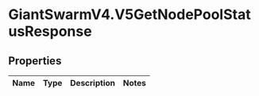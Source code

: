 # GiantSwarmV4.V5GetNodePoolStatusResponse

## Properties
Name | Type | Description | Notes
------------ | ------------- | ------------- | -------------


